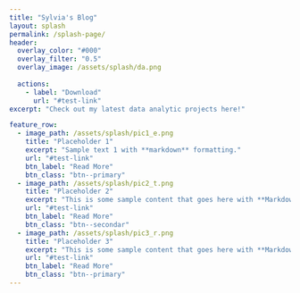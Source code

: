 ```yaml
---
title: "Sylvia's Blog"
layout: splash
permalink: /splash-page/
header:
  overlay_color: "#000"
  overlay_filter: "0.5"
  overlay_image: /assets/splash/da.png
  
  actions:
    - label: "Download"
      url: "#test-link"
excerpt: "Check out my latest data analytic projects here!"

feature_row:
  - image_path: /assets/splash/pic1_e.png
    title: "Placeholder 1"
    excerpt: "Sample text 1 with **markdown** formatting."
    url: "#test-link"
    btn_label: "Read More"
    btn_class: "btn--primary"
  - image_path: /assets/splash/pic2_t.png
    title: "Placeholder 2"
    excerpt: "This is some sample content that goes here with **Markdown** formatting."
    url: "#test-link"
    btn_label: "Read More"
    btn_class: "btn--secondar"
  - image_path: /assets/splash/pic3_r.png
    title: "Placeholder 3"
    excerpt: "This is some sample content that goes here with **Markdown** formatting."
    url: "#test-link"
    btn_label: "Read More"
    btn_class: "btn--primary"
---
```


